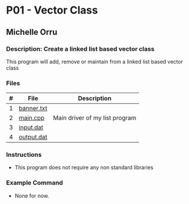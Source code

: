 # P01 - Vector Class
## Michelle Orru
### Description: Create a linked list based vector class

This program will add, remove or maintain from a linked list based vector class

### Files

|   #   |    File    | Description                      |
| :---: |  --------  | -------------------------------- |
|   1   | [banner.txt](https://github.com/michelle083/2143_OOP_Michelle/blob/main/Assignments/P01/banner.txt) |                                  |
|   2   | [main.cpp](https://github.com/michelle083/2143_OOP_Michelle/blob/main/Assignments/P01/Michelle_main.cpp)  | Main driver of my list program   |
|   3   | [input.dat](https://github.com/michelle083/2143_OOP_Michelle/blob/main/Assignments/P01/input.dat) |     |
|   4   | [output.dat](https://github.com/michelle083/2143_OOP_Michelle/blob/main/Assignments/P01/output.dat)   |                                  |


### Instructions

- This program does not require any non standard libraries

### Example Command

- None for now. 

